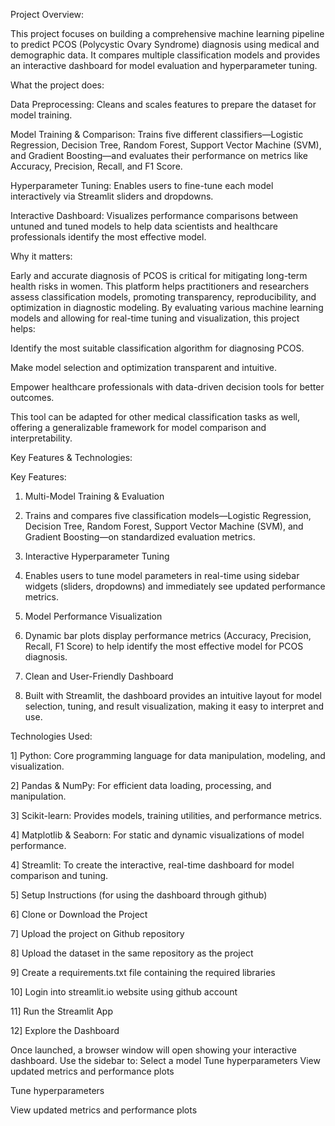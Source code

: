 Project Overview:

This project focuses on building a comprehensive machine learning pipeline to predict PCOS (Polycystic Ovary Syndrome) diagnosis using medical and demographic data. It compares multiple classification models and provides an interactive dashboard for model evaluation and hyperparameter tuning.

What the project does:

Data Preprocessing: Cleans and scales features to prepare the dataset for model training.

Model Training & Comparison: Trains five different classifiers—Logistic Regression, Decision Tree, Random Forest, Support Vector Machine (SVM), and Gradient Boosting—and evaluates their performance on metrics like Accuracy, Precision, Recall, and F1 Score.

Hyperparameter Tuning: Enables users to fine-tune each model interactively via Streamlit sliders and dropdowns.

Interactive Dashboard: Visualizes performance comparisons between untuned and tuned models to help data scientists and healthcare professionals identify the most effective model.

Why it matters:

Early and accurate diagnosis of PCOS is critical for mitigating long-term health risks in women. This platform helps practitioners and researchers assess classification models, promoting transparency, reproducibility, and optimization in diagnostic modeling. By evaluating various machine learning models and allowing for real-time tuning and visualization, this project helps:

Identify the most suitable classification algorithm for diagnosing PCOS.

Make model selection and optimization transparent and intuitive.

Empower healthcare professionals with data-driven decision tools for better outcomes.

This tool can be adapted for other medical classification tasks as well, offering a generalizable framework for model comparison and interpretability.

Key Features & Technologies:

Key Features:

1) Multi-Model Training & Evaluation

2) Trains and compares five classification models—Logistic Regression, Decision Tree, Random Forest, Support Vector Machine (SVM), and Gradient Boosting—on standardized evaluation metrics.

3) Interactive Hyperparameter Tuning

4) Enables users to tune model parameters in real-time using sidebar widgets (sliders, dropdowns) and immediately see updated performance metrics.

5) Model Performance Visualization

6) Dynamic bar plots display performance metrics (Accuracy, Precision, Recall, F1 Score) to help identify the most effective model for PCOS diagnosis.

7) Clean and User-Friendly Dashboard

8) Built with Streamlit, the dashboard provides an intuitive layout for model selection, tuning, and result visualization, making it easy to interpret and use.

Technologies Used:

1] Python: Core programming language for data manipulation, modeling, and visualization.

2] Pandas & NumPy: For efficient data loading, processing, and manipulation.

3] Scikit-learn: Provides models, training utilities, and performance metrics.

4] Matplotlib & Seaborn: For static and dynamic visualizations of model performance.

4] Streamlit: To create the interactive, real-time dashboard for model comparison and tuning.

5] Setup Instructions (for using the dashboard through github)

6] Clone or Download the Project

7] Upload the project on Github repository

8] Upload the dataset in the same repository as the project

9] Create a requirements.txt file containing the required libraries

10] Login into streamlit.io website using github account

11] Run the Streamlit App

12] Explore the Dashboard

Once launched, a browser window will open showing your interactive dashboard. Use the sidebar to:
Select a model
Tune hyperparameters
View updated metrics and performance plots

Tune hyperparameters

View updated metrics and performance plots
